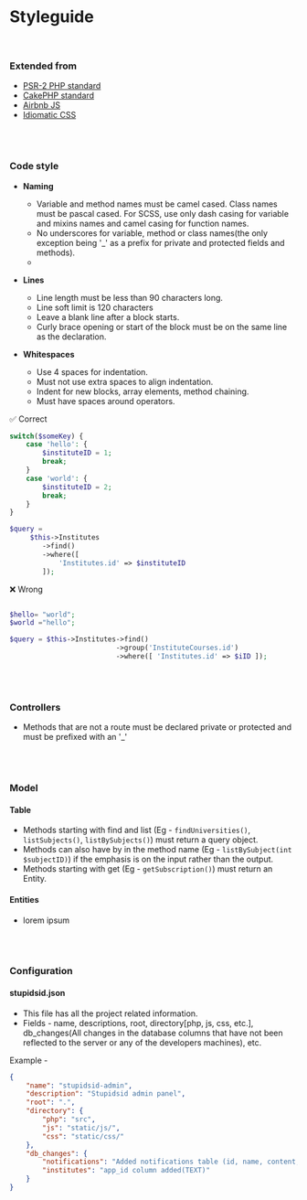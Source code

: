 
# Styleguide

<br />

### Extended from

- [PSR-2 PHP standard](http://www.php-fig.org/psr/psr-2/)
- [CakePHP standard](https://book.cakephp.org/3.0/en/contributing/cakephp-coding-conventions.html)
- [Airbnb JS](https://github.com/phenax/javascript)
- [Idiomatic CSS](https://github.com/phenax/idiomatic-css)




<br /><br />

### Code style

- **Naming**
    * Variable and method names must be camel cased. Class names must be pascal cased. For SCSS, use only dash casing for variable and mixins names and camel casing for function names.
    * No underscores for variable, method or class names(the only exception being '_' as a prefix for private and protected fields and methods).
    * 

- **Lines**
    * Line length must be less than 90 characters long.
    * Line soft limit is 120 characters
    * Leave a blank line after a block starts.
    * Curly brace opening or start of the block must be on the same line as the declaration.


- **Whitespaces**
    * Use 4 spaces for indentation.
    * Must not use extra spaces to align indentation.
    * Indent for new blocks, array elements, method chaining.
    * Must have spaces around operators.

:white_check_mark: Correct
```php
switch($someKey) {
    case 'hello': {
        $instituteID = 1;
        break;
    }
    case 'world': {
        $instituteID = 2;
        break;
    }
}

$query =
     $this->Institutes
        ->find()
        ->where([
            'Institutes.id' => $instituteID
        ]);
```

:x: Wrong
```php

$hello= "world";
$world ="hello";

$query = $this->Institutes->find()
                          ->group('InstituteCourses.id')
                          ->where([ 'Institutes.id' => $iID ]);
```



<br /><br />


### Controllers
* Methods that are not a route must be declared private or protected and must be prefixed with an '_'


<br /><br />

### Model

#### Table
* Methods starting with find and list (Eg - `findUniversities()`, `listSubjects()`, `listBySubjects()`) must return a query object.
* Methods can also have by in the method name (Eg - `listBySubject(int $subjectID)`) if the emphasis is on the input rather than the output.
* Methods starting with get (Eg - `getSubscription()`) must return an Entity.

#### Entities
* lorem ipsum




<br /><br />

### Configuration

#### stupidsid.json
* This file has all the project related information.
* Fields - name, descriptions, root, directory[php, js, css, etc.], db_changes(All changes in the database columns that have not been reflected to the server or any of the developers machines), etc.

Example -
```json
{
    "name": "stupidsid-admin",
    "description": "Stupidsid admin panel",
    "root": ".",
    "directory": {
        "php": "src",
        "js": "static/js/",
        "css": "static/css/"
    },
    "db_changes": {
    	"notifications": "Added notifications table (id, name, content, sent_at, number_of_users)",
    	"institutes": "app_id column added(TEXT)"
    }
}
```
